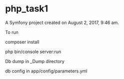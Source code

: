 php_task1
=========

A Symfony project created on August 2, 2017, 9:46 am.

To run
 
composer install 

php bin/console server:run

Db dump in _Dump directory

db config in app/config/parameters.yml
